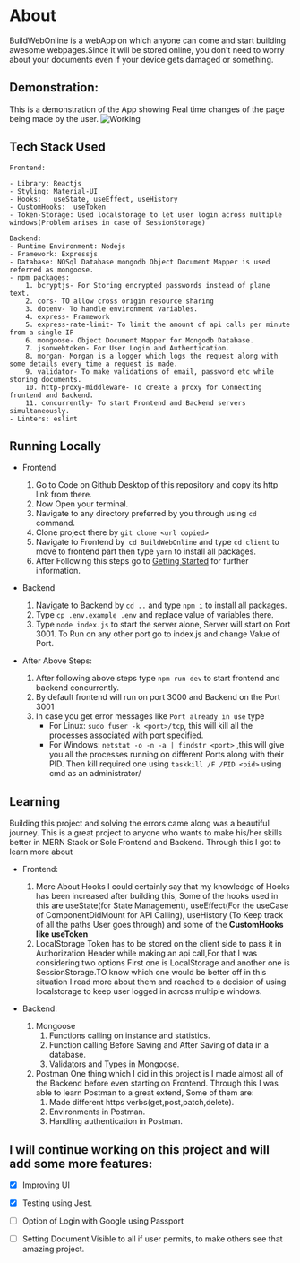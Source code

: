 # About
BuildWebOnline is a webApp on which anyone can come and start building awesome webpages.Since it will be stored online, you don't need to worry about your documents even if your device gets damaged or something.

## Demonstration:
This is a demonstration of the App showing Real time changes of the page being made by the user.
![Working](https://user-images.githubusercontent.com/63748249/122638995-157d8c80-d115-11eb-82cc-565490424d10.gif)


## Tech Stack Used
```
Frontend:

- Library: Reactjs
- Styling: Material-UI
- Hooks:   useState, useEffect, useHistory
- CustomHooks:  useToken
- Token-Storage: Used localstorage to let user login across multiple windows(Problem arises in case of SessionStorage)

Backend:
- Runtime Environment: Nodejs
- Framework: Expressjs
- Database: NOSql Database mongodb Object Document Mapper is used referred as mongoose.
- npm packages:  
    1. bcryptjs- For Storing encrypted passwords instead of plane text.
    2. cors- TO allow cross origin resource sharing
    3. dotenv- To handle environment variables.
    4. express- Framework
    5. express-rate-limit- To limit the amount of api calls per minute from a single IP
    6. mongoose- Object Document Mapper for Mongodb Database.
    7. jsonwebtoken- For User Login and Authentication.
    8. morgan- Morgan is a logger which logs the request along with some details every time a request is made. 
    9. validator- To make validations of email, password etc while storing documents.
    10. http-proxy-middleware- To create a proxy for Connecting frontend and Backend.
    11. concurrently- To start Frontend and Backend servers simultaneously.
- Linters: eslint
```

## Running Locally
- Frontend
     1. Go to Code on Github Desktop of this repository and copy its http link from there.
     2. Now Open your terminal.   <br>
     3. Navigate to any directory preferred by you through using `cd` command.<br>
     4. Clone project there by `git clone <url copied>`<br>
     5. Navigate to Frontend by` cd BuildWebOnline` and type `cd client` to move to frontend part then type `yarn` to install all packages.<br>
     6. After Following this steps go to  [Getting Started](https://github.com/Naman-1234/BuildWebOnline-Frontend/blob/main/README.md#getting-started-with-create-react-app) for further information.<br>

- Backend<br>
     1. Navigate to Backend by `cd ..` and type `npm i` to install all packages.<br>
     2. Type `cp .env.example .env` and replace value of variables there.<br>
     3. Type `node index.js` to start the server alone, Server will start on Port 3001. To Run on any other port go to index.js and change Value of Port.<br>

- After Above Steps:
    1. After following above steps type `npm run dev` to start frontend and backend concurrently.
    2. By default frontend will run on port 3000 and Backend on the Port 3001
    3. In case you get error messages like `Port already in use` type
        - For Linux: `sudo fuser -k <port>/tcp`, this will kill all the processes associated with port specified.
        - For Windows: `netstat -o -n -a | findstr <port>` ,this will give you all the processes running on different Ports along with their PID. Then kill required one using `taskkill /F /PID <pid>` using cmd as an administrator/

## Learning
Building this project and solving the errors came along was a beautiful journey. This is a great project to anyone who wants to make his/her skills better in MERN Stack or Sole Frontend and Backend.
Through this I got to learn more about
- Frontend:
    1. More About Hooks
       I could certainly say that my knowledge of Hooks has been increased after building this, Some of the hooks used in this are useState(for State Management), useEffect(For the useCase of ComponentDidMount for API Calling), useHistory (To Keep track of all the paths User goes through) and some of the <strong>CustomHooks like useToken</strong>
    2. LocalStorage
       Token has to be stored on the client side to pass it in Authorization Header while making an api call,For that I was considering two options First one is LocalStorage and another one is SessionStorage.TO know which one would be better off in this situation I read more about them and reached to a decision of using localstorage to keep user logged in across multiple windows.
   
- Backend:
    1. Mongoose
       1. Functions calling on instance and statistics.
       2. Function calling Before Saving and After Saving of data in a database.
       3. Validators and Types in Mongoose.
    2. Postman
       One thing which I did in this project is I made almost all of the Backend before even starting on Frontend. Through this I was able to learn Postman to a great extend, Some of them are:<br>
       1. Made different https verbs(get,post,patch,delete).
       2. Environments in Postman.
       3. Handling authentication in Postman.

## I will continue working on this project and will add some more features:
- [X]   Improving UI
- [X]   Testing using Jest.
- [ ]   Option of Login with Google using Passport
- [ ]  Setting Document Visible to all if user permits, to make others see that amazing project.
  
